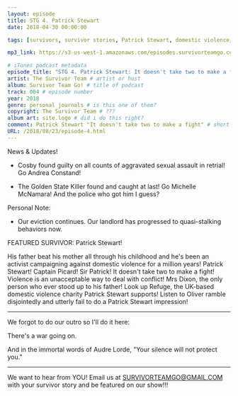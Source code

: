 ```yaml
---
layout: episode
title: STG 4. Patrick Stewart
date: 2018-04-30 00:00:00

tags: [survivors, survivor stories, Patrick Stewart, domestic violence, abuse, Refuge UK, Bill Cosby, rape, Andrea Constand, Golden State Killer, Michelle McNamara, serial killers, serial rapists]

mp3_link: https://s3-us-west-1.amazonaws.com/episodes.survivorteamgo.com/STG+4+Patrick+Stewart.mp3

# iTunes podcast metadata
episode_title: "STG 4. Patrick Stewart: It doesn't take two to make a fight"
artist: The Survivor Team # artist or host
album: Survivor Team Go! # title of podcast
track: 004 # episode number
year: 2018
genre: personal journals # is this one of them?
copyright: The Survivor Team # ???
album art: site.logo # did i do this right?
comment: Patrick Stewart "It doesn't take two to make a fight" # short summary
URL: /2018/08/23/episode-4.html
---
```


News & Updates! 

+ Cosby found guilty on all counts of aggravated sexual assault in retrial! Go Andrea Constand! 

+ The Golden State Killer found and caught at last! Go Michelle McNamara! And the police who got him I guess? 

Personal Note: 

+ Our eviction continues. Our landlord has progressed to quasi-stalking behaviors now. 

FEATURED SURVIVOR: Patrick Stewart! 

His father beat his mother all through his childhood and he's been an activist campaigning against domestic violence for a million years! Patrick Stewart! Captain Picard! Sir Patrick! It doesn't take two to make a fight! Violence is an unacceptable way to deal with conflict! Mrs Dixon, the only person who ever stood up to his father! Look up Refuge, the UK-based domestic violence charity Patrick Stewart supports! Listen to Oliver ramble disjointedly and utterly fail to do a Patrick Stewart impression! 

*** 

We forgot to do our outro so I'll do it here: 

There's a war going on. 

And in the immortal words of Audre Lorde, "Your silence will not protect you." 

*** 

We want to hear from YOU! Email us at SURVIVORTEAMGO@GMAIL.COM with your survivor story and be featured on our show!!! 